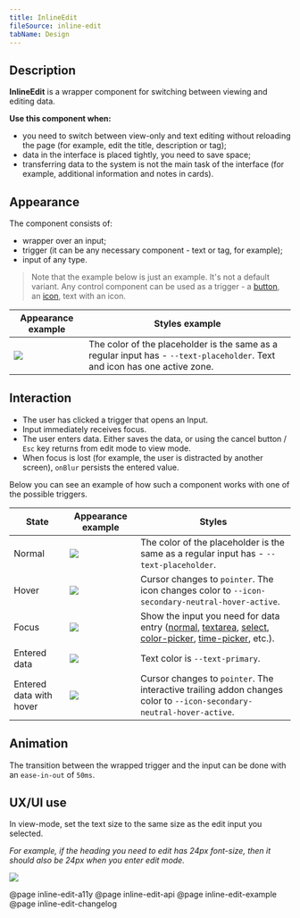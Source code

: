 ```yaml
---
title: InlineEdit
fileSource: inline-edit
tabName: Design
---
```


## Description

**InlineEdit** is a wrapper component for switching between viewing and editing data.

**Use this component when:**

- you need to switch between view-only and text editing without reloading the page (for example, edit the title, description or tag);
- data in the interface is placed tightly, you need to save space;
- transferring data to the system is not the main task of the interface (for example, additional information and notes in cards).

## Appearance

The component consists of:

- wrapper over an input;
- trigger (it can be any necessary component - text or tag, for example);
- input of any type.

> Note that the example below is just an example. It's not a default variant. Any control component can be used as a trigger - a [button](/components/button/), an [icon](/style/icon/), text with an icon.

| Appearance example          | Styles example                                                                                                             |
| --------------------------- | -------------------------------------------------------------------------------------------------------------------------- |
| ![](static/inline-edit.png) | The color of the placeholder is the same as a regular input has - `--text-placeholder`. Text and icon has one active zone. |

## Interaction

- The user has clicked a trigger that opens an Input.
- Input immediately receives focus.
- The user enters data. Either saves the data, or using the cancel button / `Esc` key returns from edit mode to view mode.
- When focus is lost (for example, the user is distracted by another screen), `onBlur` persists the entered value.

Below you can see an example of how such a component works with one of the possible triggers.

| State                   | Appearance example            | Styles                                                                                                                                                                                                                          |
| ----------------------- | ----------------------------- | ------------------------------------------------------------------------------------------------------------------------------------------------------------------------------------------------------------------------------- |
| Normal                  | ![](static/normal.png)        | The color of the placeholder is the same as a regular input has - `--text-placeholder`.                                                                                                                                         |
| Hover                   | ![](static/hover.png)         | Cursor changes to `pointer`. The icon changes color to `--icon-secondary-neutral-hover-active`.                                                                                                                                 |
| Focus                   | ![](static/opened.png)        | Show the input you need for data entry ([normal](/components/input/), [textarea](/components/textarea/), [select](/components/select), [color-picker](/components/color-picker), [time-picker](/components/time-picker), etc.). |
| Entered data            | ![](static/success.png)       | Text color is `--text-primary`.                                                                                                                                                                                                 |
| Entered data with hover | ![](static/success-hover.png) | Cursor changes to `pointer`. The interactive trailing addon changes color to `--icon-secondary-neutral-hover-active`.                                                                                                           |

## Animation

The transition between the wrapped trigger and the input can be done with an `ease-in-out` of `50ms`.

## UX/UI use

In view-mode, set the text size to the same size as the edit input you selected.

_For example, if the heading you need to edit has 24px font-size, then it should also be 24px when you enter edit mode._

![](static/inline-edit-yes-no.png)

@page inline-edit-a11y
@page inline-edit-api
@page inline-edit-example
@page inline-edit-changelog
